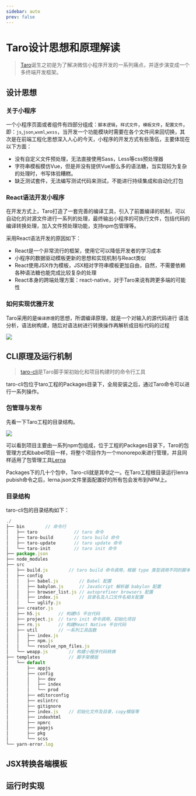 ```yaml
---
sidebar: auto
prev: false
---
```




# Taro设计思想和原理解读

> [Taro](https://taro.aotu.io/)诞生之初是为了解决微信小程序开发的一系列痛点，并逐步演变成一个多终端开发框架。

## 设计思想
### 关于小程序

一个小程序页面或者组件有四部分组成：`脚本逻辑`，`样式文件`，`模板文件`，`配置文件`，即：`js`,`json`,`wxml`,`wxss`，当开发一个功能模块时需要在各个文件间来回切换，其次是在前端工程化思想深入人心的今天，小程序的开发方式有些落伍，主要体现在以下方面：
* 没有自定义文件预处理，无法直接使用Sass，Less等css预处理器
* 字符串模板模仿Vue，但是并没有提供Vue那么多的语法糖，当实现较为复杂的处理时，书写体验糟糕。
* 缺乏测试套件，无法编写测试代码来测试，不能进行持续集成和自动化打包

### React语法开发小程序

在开发方式上，Taro打造了一套完善的编译工具，引入了前置编译的机制，可以自动化的对源文件进行一系列的处理，最终输出小程序的可执行文件，包括代码的编译转换处理，加入文件预处理功能，支持npm包管理等。

采用React语法开发的原因如下：
* React是一个非常流行的框架，使用它可以降低开发者的学习成本
* 小程序的数据驱动模板更新的思想和实现机制与React类似
* React使用JSX作为模板，JSX相对字符串模板更加自由，自然，不需要依赖各种语法糖也能完成比较复杂的处理
* React本身的跨端处理方案：react-native，对于Taro来说有跨更多端的可能性

### 如何实现优雅开发

Taro采用的是`编译原理`的思想，所谓编译原理，就是一个对输入的源代码进行 语法分析，语法树构建，随后对语法树进行转换操作再解析成目标代码的过程

![](https://user-gold-cdn.xitu.io/2018/10/8/1665182480dfc020?imageView2/0/w/1280/h/960/format/webp/ignore-error/1)

## CLI原理及运行机制


> [taro-cli](https://www.npmjs.com/package/@tarojs/cli)是Taro脚手架初始化和项目构建时的命令行工具

taro-cli包位于taro工程的Packages目录下，全局安装之后，通过Taro命令可以进行一系列操作。

### 包管理与发布

先看一下Taro工程的目录结构。

![](https://s2.ax1x.com/2019/05/19/EvAe58.png)

可以看到项目主要由一系列npm包组成，位于工程的Packages目录下，Taro的包管理方式和babel项目一样，将整个项目作为一个monorepo来进行管理，并且同样适用了包管理工具[Lerna](https://github.com/lerna/lerna)

Packages下的几十个包中，Taro-cli就是其中之一。在Taro工程根目录运行lenra pubish命令之后，lerna.json文件里面配置好的所有包会发布到NPM上。

### 目录结构

taro-cli包的目录结构如下：
```js
./
├── bin        // 命令行
│   ├── taro              // taro 命令
│   ├── taro-build        // taro build 命令
│   ├── taro-update       // taro update 命令
│   └── taro-init         // taro init 命令
├── package.json
├── node_modules
├── src
│   ├── build.js        // taro build 命令调用，根据 type 类型调用不同的脚本
│   ├── config
│   │   ├── babel.js        // Babel 配置
│   │   ├── babylon.js      // JavaScript 解析器 babylon 配置
│   │   ├── browser_list.js // autoprefixer browsers 配置
│   │   ├── index.js        // 目录名及入口文件名相关配置
│   │   └── uglify.js
│   ├── creator.js
│   ├── h5.js       // 构建h5 平台代码
│   ├── project.js  // taro init 命令调用，初始化项目
│   ├── rn.js       // 构建React Native 平台代码
│   ├── util        // 一系列工具函数
│   │   ├── index.js
│   │   ├── npm.js
│   │   └── resolve_npm_files.js
│   └── weapp.js        // 构建小程序代码转换
├── templates           // 脚手架模版
│   └── default
│       ├── appjs
│       ├── config
│       │   ├── dev
│       │   ├── index
│       │   └── prod
│       ├── editorconfig
│       ├── eslintrc
│       ├── gitignore
│       ├── index.js    // 初始化文件及目录，copy模版等
│       ├── indexhtml
│       ├── npmrc
│       ├── pagejs
│       ├── pkg
│       └── scss
└── yarn-error.log
```


## JSX转换各端模板

## 运行时实现

